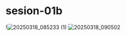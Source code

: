 # sesion-01b
!![20250318_085233 (1)](https://github.com/user-attachments/assets/c27feeae-512e-4959-b1e5-f21640d78e4b)
![20250318_090502](https://github.com/user-attachments/assets/9a93830c-1fc7-452a-bb15-8646a1896971)
